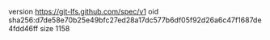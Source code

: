 version https://git-lfs.github.com/spec/v1
oid sha256:d7de58e70b25e49bfc27ed28a17dc577b6df05f92d26a6c47f1687de4fdd46ff
size 1158
